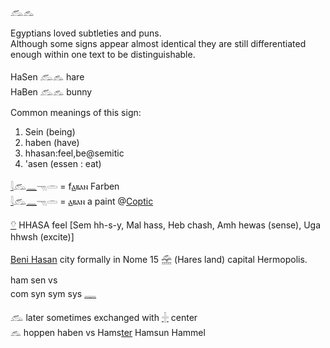 𓃹𓃺  

Egyptians loved subtleties and puns.  
Although some signs appear almost identical they are still differentiated enough within one text to be distinguishable.  

HaSen 𓃹𓃺 hare  
HaBen 𓃹𓃺 bunny  



Common meanings of this sign:  
1) Sein (being)  
2) haben (have)  
3) hhasan:feel,be@semitic  
4) 'asen (essen : eat)  

[𓇋](𓇋)𓃹[𓈖](𓈖)𓁸𓏛 = f[ⲁ](ⲁ)ⲃⲁⲛ Farben  
[𓇋](𓇋)𓃹[𓈖](𓈖)𓁸𓏛 = [ⲁ](ⲁ)ⲃⲁⲛ a paint @[Coptic](https://en.wikipedia.org/wiki/Copts)  

[𓄣](𓄣) HHASA feel [Sem hh-s-y, Mal hass, Heb chash, Amh hewas (sense), Uga hhwsh (excite)]  

[Beni Hasan](https://en.wikipedia.org/wiki/Beni_Hasan) city formally in Nome 15 𓉆 (Hares land) capital Hermopolis.  

ham sen vs  
com syn sym sys [𓊃](𓊃)  

𓃹 later sometimes exchanged with [𓏶](𓏶) center  
𓃺 hoppen haben vs Hams[ter](𓄛) Hamsun Hammel  

